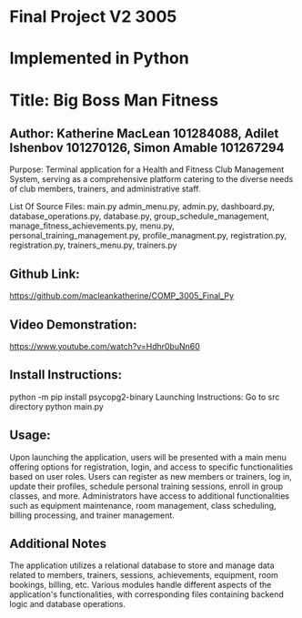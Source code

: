 # Final Project V2 3005
# Implemented in Python

# Title: Big Boss Man Fitness
## Author: Katherine MacLean 101284088, Adilet Ishenbov 101270126, Simon Amable 101267294

Purpose: Terminal application for a Health and Fitness Club Management System, serving
as a comprehensive platform catering to the diverse needs of club members, trainers, and administrative staff.
                                                           
List Of Source Files: main.py admin_menu.py, admin.py, dashboard.py, database_operations.py, database.py, group_schedule_management, manage_fitness_achievements.py,    menu.py, personal_training_management.py, profile_managment.py, registration.py, registration.py, trainers_menu.py, trainers.py

## Github Link:
https://github.com/macleankatherine/COMP_3005_Final_Py

## Video Demonstration:
https://www.youtube.com/watch?v=Hdhr0buNn60 

## Install Instructions:
python -m pip install psycopg2-binary
Launching Instructions: Go to src directory
python main.py


## Usage:
Upon launching the application, users will be presented with a main menu offering options for registration, login, and access to specific functionalities based on user roles.
Users can register as new members or trainers, log in, update their profiles, schedule personal training sessions, enroll in group classes, and more.
Administrators have access to additional functionalities such as equipment maintenance, room management, class scheduling, billing processing, and trainer management.

## Additional Notes
The application utilizes a relational database to store and manage data related to members, trainers, sessions, achievements, equipment, room bookings, billing, etc.
Various modules handle different aspects of the application's functionalities, with corresponding files containing backend logic and database operations.
